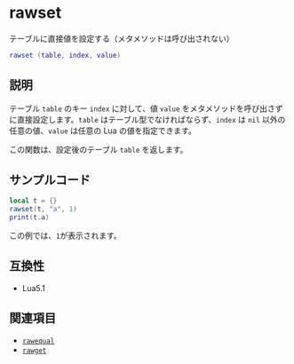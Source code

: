 # rawset

テーブルに直接値を設定する（メタメソッドは呼び出されない）

```lua
rawset (table, index, value)
```

## 説明

テーブル `table` のキー `index` に対して、値 `value` をメタメソッドを呼び出さずに直接設定します。`table` はテーブル型でなければならず、`index` は `nil` 以外の任意の値、`value` は任意の Lua の値を指定できます。

この関数は、設定後のテーブル `table` を返します。

## サンプルコード

```lua
local t = {}
rawset(t, "a", 1)
print(t.a)
```

この例では、`1`が表示されます。

## 互換性

- Lua5.1

## 関連項目

- [`rawequal`](rawequal.md)
- [`rawget`](rawget.md)